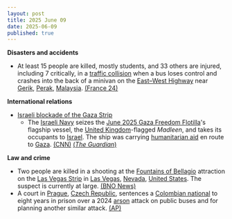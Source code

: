 ```yaml
---
layout: post
title: 2025 June 09
date: 2025-06-09
published: true
---
```



**Disasters and accidents**

* At least 15 people are killed, mostly students, and 33 others are injured, including 7 critically, in a [traffic collision](https://en.wikipedia.org/wiki/Traffic_collision "Traffic collision") when a bus loses control and crashes into the back of a minivan on the [East–West Highway](https://en.wikipedia.org/wiki/East%E2%80%93West_Highway_%28Malaysia%29 "East–West Highway (Malaysia)") near [Gerik](https://en.wikipedia.org/wiki/Gerik "Gerik"), [Perak](https://en.wikipedia.org/wiki/Perak "Perak"), [Malaysia](https://en.wikipedia.org/wiki/Malaysia "Malaysia"). [(France 24)](https://www.france24.com/en/live-news/20250609-malaysia-bus-crash-kills-at-least-15-mostly-students)

**International relations**

* [Israeli blockade of the Gaza Strip](https://en.wikipedia.org/wiki/Israeli_blockade_of_the_Gaza_Strip_%282023%E2%80%93present%29 "Israeli blockade of the Gaza Strip (2023–present)")
  + The [Israeli Navy](https://en.wikipedia.org/wiki/Israeli_Navy "Israeli Navy") seizes the [June 2025 Gaza Freedom Flotilla](https://en.wikipedia.org/wiki/June_2025_Gaza_Freedom_Flotilla "June 2025 Gaza Freedom Flotilla")'s flagship vessel, the [United Kingdom](https://en.wikipedia.org/wiki/United_Kingdom "United Kingdom")-flagged *Madleen*, and takes its occupants to [Israel](https://en.wikipedia.org/wiki/Israel "Israel"). The ship was carrying [humanitarian aid](https://en.wikipedia.org/wiki/Humanitarian_aid "Humanitarian aid") en route to [Gaza](https://en.wikipedia.org/wiki/Gaza_Strip "Gaza Strip"). [(CNN)](https://edition.cnn.com/2025/06/08/middleeast/freedom-flotilla-gaza-aid-ship-thunberg-intl-hnk) [(*The Guardian*)](https://www.theguardian.com/world/live/2025/jun/09/live-israel-gaza-aid-ship-madleen-freedom-flotilla-coalition-greta-thunberg?filterKeyEvents=false&page=with%3Ablock-68462bda8f08d8006b374b1b#block-68462bda8f08d8006b374b1b)

**Law and crime**

* Two people are killed in a shooting at the [Fountains of Bellagio](https://en.wikipedia.org/wiki/Fountains_of_Bellagio "Fountains of Bellagio") attraction on the [Las Vegas Strip](https://en.wikipedia.org/wiki/Las_Vegas_Strip "Las Vegas Strip") in [Las Vegas](https://en.wikipedia.org/wiki/Las_Vegas "Las Vegas"), [Nevada](https://en.wikipedia.org/wiki/Nevada "Nevada"), [United States](https://en.wikipedia.org/wiki/United_States "United States"). The suspect is currently at large. [(BNO News)](https://bnonews.com/index.php/2025/06/youtuber-among-2-killed-las-vegas-strip-shooting/)
* A court in [Prague](https://en.wikipedia.org/wiki/Prague "Prague"), [Czech Republic](https://en.wikipedia.org/wiki/Czech_Republic "Czech Republic"), sentences a [Colombian national](https://en.wikipedia.org/wiki/Colombians "Colombians") to eight years in prison over a 2024 [arson](https://en.wikipedia.org/wiki/Arson "Arson") attack on public buses and for planning another similar attack. [(AP)](https://apnews.com/article/czech-russia-arson-attack-colombian-telegram-b1c71ecf929ca176ad059ffbc3952d80)
